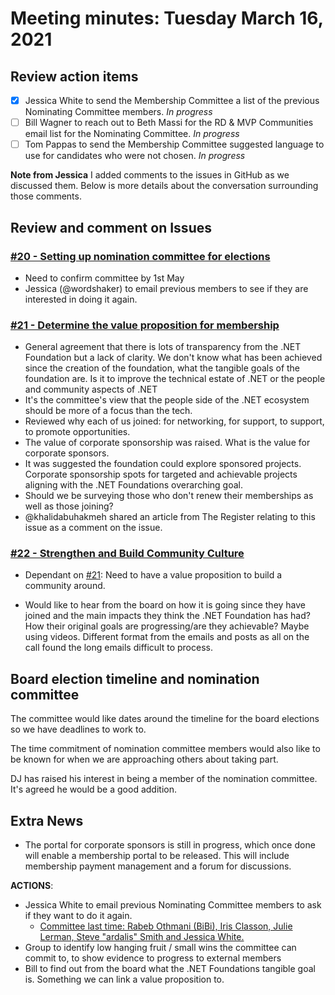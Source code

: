 # Meeting minutes: Tuesday March 16, 2021

## Review action items

- [x] Jessica White to send the Membership Committee a list of the previous Nominating Committee members. *In progress*
- [ ] Bill Wagner to reach out to Beth Massi for the RD & MVP Communities email list for the Nominating Committee. *In progress*
- [ ] Tom Pappas to send the Membership Committee suggested language to use for candidates who were not chosen. *In progress*

**Note from Jessica**
I added comments to the issues in GitHub as we discussed them. Below is more details about the conversation surrounding those comments.

## Review and comment on Issues

### [#20 - Setting up nomination committee for elections](https://github.com/dotnet-foundation/wg-membership/issues/20)
- Need to confirm committee by 1st May
- Jessica (@wordshaker) to email previous members to see if they are interested in doing it again.

### [#21 - Determine the value proposition for membership](https://github.com/dotnet-foundation/wg-membership/issues/21)
- General agreement that there is lots of transparency from the .NET Foundation but a lack of clarity. We don't know what has been achieved since the creation of the foundation, what the tangible goals of the foundation are. Is it to improve the technical estate of .NET or the people and community aspects of .NET
- It's the committee's view that the people side of the .NET ecosystem should be more of a focus than the tech.
- Reviewed why each of us joined: for networking, for support, to support, to promote opportunities.
- The value of corporate sponsorship was raised. What is the value for corporate sponsors.
- It was suggested the foundation could explore sponsored projects. Corporate sponsorship spots for targeted and achievable projects aligning with the .NET Foundations overarching goal.
- Should we be surveying those who don't renew their memberships as well as those joining?
- @khalidabuhakmeh shared an article from The Register relating to this issue as a comment on the issue. 

### [#22 - Strengthen and Build Community Culture ](https://github.com/dotnet-foundation/wg-membership/issues/22)

- Dependant on [#21](https://github.com/dotnet-foundation/wg-membership/issues/21): Need to have a value proposition to build a community around.

- Would like to hear from the board on how it is going since they have joined and the main impacts they think the .NET Foundation has had? How their original goals are progressing/are they achievable? Maybe using videos. Different format from the emails and posts as all on the call found the long emails difficult to process.

## Board election timeline and nomination committee

The committee would like dates around the timeline for the board elections so we have deadlines to work to.

The time commitment of nomination committee members would also like to be known for when we are approaching others about taking part.

DJ has raised his interest in being a member of the nomination committee. It's agreed he would be a good addition.

## Extra News

- The portal for corporate sponsors is still in progress, which once done will enable a membership portal to be released. This will include membership payment management and a forum for discussions.

**ACTIONS**:

- Jessica White to email previous Nominating Committee members to ask if they want to do it again.
    - [Committee last time: Rabeb Othmani (BiBi), Iris Classon, Julie Lerman, Steve "ardalis" Smith and Jessica White.](https://dotnetfoundation.org/blog/2020/06/15/net-foundation-election-2020-nominations-open)
- Group to identify low hanging fruit / small wins the committee can commit to, to show evidence to progress to external members
- Bill to find out from the board what the .NET Foundations tangible goal is. Something we can link a value proposition to.
